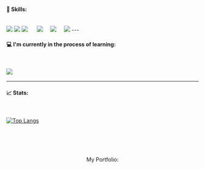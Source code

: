 #### 🚀 Skills:
<br />
<img src="https://img.shields.io/badge/.NET-5C2D91?style=for-the-badge&logo=.net&logoColor=white" />
<img src="https://img.shields.io/badge/Angular-DD0031?style=for-the-badge&logo=angular&logoColor=white" />
<img src="https://img.shields.io/badge/HTML5-E34F26?style=for-the-badge&logo=html5&logoColor=white" /> &nbsp;&nbsp;&nbsp;&nbsp;
<img src="https://img.shields.io/badge/CSS3-1572B6?style=for-the-badge&logo=css3&logoColor=white" />&nbsp;&nbsp;&nbsp;&nbsp;
<img src="https://img.shields.io/badge/Sass-CC6699?style=for-the-badge&logo=sass&logoColor=white" />&nbsp;&nbsp;&nbsp;&nbsp;
<img src="https://img.shields.io/badge/TypeScript-007ACC?style=for-the-badge&logo=typescript&logoColor=white" />
---

#### 💻 I'm currently in the process of learning:
<br />

<img src="https://img.shields.io/badge/Python-3776AB?style=for-the-badge&logo=python&logoColor=white" /> &nbsp;&nbsp;&nbsp;&nbsp;


---

#### 📈 Stats:
<br />


[![Top Langs](https://github-readme-stats.vercel.app/api/top-langs/?username=NikolaCichewicz&&show_icons=true&theme=midnight-purple&layout=compact)](https://github.com/anuraghazra/github-readme-stats)

<br />
<br />
<br />

<p align="center" style="margin-top: 20px;">My Portfolio:</p>
